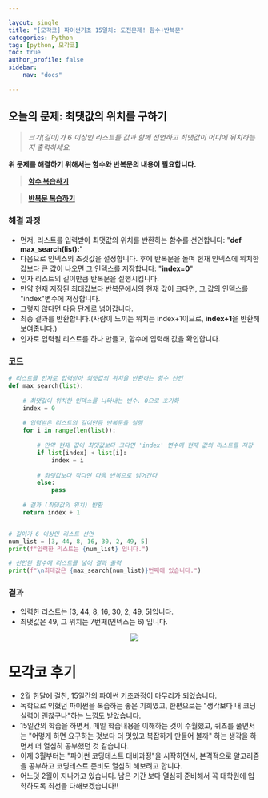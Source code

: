 ```yaml
---

layout: single
title: "[모각코] 파이썬기초 15일차: 도전문제! 함수+반복문"
categories: Python
tag: [python, 모각코]
toc: true
author_profile: false
sidebar:
    nav: "docs"

---
```


  

  

##   오늘의 문제: 최댓값의 위치를 구하기

  

> *크기(길이)가 6 이상인 리스트를 값과 함께 선언하고 최댓값이 어디에 위치하는지 출력하세요.*

  

  

**위 문제를 해결하기 위해서는 함수와 반복문의 내용이 필요합니다.**

  

> [**함수 복습하기**](https://codemate.kr/project/파이썬-메이트-기초편/10-1.-함수)

> [**반복문 복습하기**](https://codemate.kr/project/파이썬-메이트-기초편/7-1.-반복문)

  

  

  

### **해결 과정**

  

- 먼저, 리스트를 입력받아 최댓값의 위치를 반환하는 함수를 선언합니다: "**def max_search(list):**"
- 다음으로 인덱스의 초깃값을 설정합니다. 후에 반복문을 돌며 현재 인덱스에 위치한 값보다 큰 값이 나오면 그 인덱스를 저장합니다: "**index=0**"
- 인자 리스트의 길이만큼 반복문을 실행시킵니다.
- 만약 현재 저장된 최대값보다 반복문에서의 현재 값이 크다면, 그 값의 인덱스를 "index"변수에 저장합니다.
- 그렇지 않다면 다음 단계로 넘어갑니다.
- 최종 결과를 반환합니다.(사람이 느끼는 위치는 index+1이므로, **index+1**을 반환해 보여줍니다.)
- 인자로 입력될 리스트를 하나 만들고, 함수에 입력해 값을 확인합니다.

  

  

  

### **코드**

```python
# 리스트를 인자로 입력받아 최댓값의 위치을 반환하는 함수 선언
def max_search(list):
    
    # 최댓값이 위치한 인덱스를 나타내는 변수. 0으로 초기화
    index = 0
    
    # 입력받은 리스트의 길이만큼 반복문을 실행
    for i in range(len(list)):
                
        # 만약 현재 값이 최댓값보다 크다면 'index' 변수에 현재 값의 리스트를 저장
        if list[index] < list[i]:
            index = i
        
        # 최댓값보다 작다면 다음 반복으로 넘어간다
        else:
            pass
    
    # 결과 (최댓값의 위치) 반환
    return index + 1


# 길이가 6 이상인 리스트 선언
num_list = [3, 44, 8, 16, 30, 2, 49, 5]
print(f"입력한 리스트는 {num_list} 입니다.")

# 선언한 함수에 리스트를 넣어 결과 출력
print(f"\n최대값은 {max_search(num_list)}번째에 있습니다.")
```

  

  

  

### **결과**

  

- 입력한 리스트는 [3, 44, 8, 16, 30, 2, 49, 5]입니다.
- 최댓값은 49, 그 위치는 7번째(인덱스는 6) 입니다.






<center><img src="https://s3.ap-northeast-2.amazonaws.com/images.codemate.kr/images/seg3981/post/1645797243919/15%EC%9D%BC%EC%B0%A8.JPG"></center>

  

  

  

# 모각코 후기  

- 2월 한달에 걸친, 15일간의 파이썬 기초과정이 마무리가 되었습니다.  
- 독학으로 익혔던 파이썬을 복습하는 좋은 기회였고, 한편으로는 "생각보다 내 코딩 실력이 괜찮구나"하는 느낌도 받았습니다.  
- 15일간의 학습을 하면서, 매일 학습내용을 이해하는 것이 수월했고, 퀴즈를 풀면서는 "어떻게 하면 요구하는 것보다 더 멋있고 복잡하게 만들어 볼까" 하는 생각을 하면서 더 열심히 공부했던 것 같습니다.  
- 이제 3월부터는 "파이썬 코딩테스트 대비과정"을 시작하면서, 본격적으로 알고리즘을 공부하고 코딩테스트 준비도 열심히 해보려고 합니다.  
- 어느덧 2월이 지나가고 있습니다. 남은 기간 보다 열심히 준비해서 꼭 대학원에 입학하도록 최선을 다해보겠습니다!!

